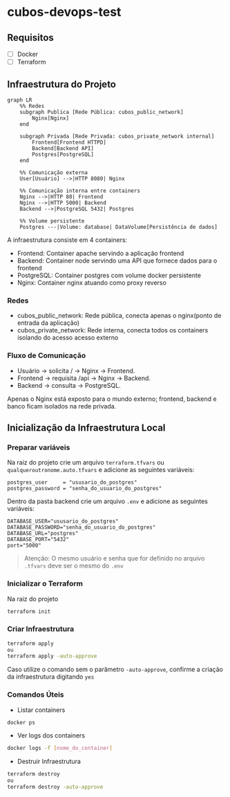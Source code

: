 # cubos-devops-test

## Requisitos

- [ ] Docker
- [ ] Terraform

## Infraestrutura do Projeto
```mermaid
graph LR
    %% Redes
    subgraph Publica [Rede Pública: cubos_public_network]
        Nginx[Nginx]
    end

    subgraph Privada [Rede Privada: cubos_private_network internal]
        Frontend[Frontend HTTPD]
        Backend[Backend API]
        Postgres[PostgreSQL]
    end

    %% Comunicação externa
    User[Usuário] -->|HTTP 8080| Nginx

    %% Comunicação interna entre containers
    Nginx -->|HTTP 80| Frontend
    Nginx -->|HTTP 5000| Backend
    Backend -->|PostgreSQL 5432| Postgres

    %% Volume persistente
    Postgres ---|Volume: database| DataVolume[Persistência de dados]
```
A infraestrutura consiste em 4 containers:
- Frontend: Container apache servindo a aplicação frontend
- Backend: Container node servindo uma API que fornece dados para o frontend
- PostgreSQL: Container postgres com volume docker persistente
- Nginx: Container nginx atuando como proxy reverso
### Redes
- cubos_public_network: Rede pública, conecta apenas o nginx(ponto de entrada da aplicação)
- cubos_private_network: Rede interna, conecta todos os containers isolando do acesso acesso externo

### Fluxo de Comunicação
- Usuário → solicita / → Nginx → Frontend.
- Frontend → requisita /api → Nginx → Backend.
- Backend → consulta → PostgreSQL.

Apenas o Nginx está exposto para o mundo externo; frontend, backend e banco ficam isolados na rede privada.

## Inicialização da Infraestrutura Local
### Preparar variáveis
Na raiz do projeto crie um arquivo `terraform.tfvars` ou `qualqueroutronome.auto.tfvars` e adicione as seguintes variáveis:
```hcl
postgres_user     = "ususario_do_postgres"
postgres_password = "senha_do_usuario_do_postgres"
```
Dentro da pasta backend crie um arquivo `.env` e adicione as seguintes variáveis:
```env
DATABASE_USER="ususario_do_postgres"
DATABASE_PASSWORD="senha_do_usuario_do_postgres"
DATABASE_URL="postgres"
DATABASE_PORT="5432"
port="5000"
```
> Atenção: O mesmo usuário e senha que for definido no arquivo `.tfvars` deve ser o mesmo do `.env`

### Inicializar o Terraform
Na raiz do projeto
```bash
terraform init
```
### Criar Infraestrutura
```bash
terraform apply
ou
terraform apply -auto-approve
```
Caso utilize o comando sem o parâmetro `-auto-approve`, confirme a criação da infraestrutura digitando `yes`

### Comandos Úteis
- Listar containers
```bash
docker ps
```
- Ver logs dos containers
```bash
docker logs -f [nome_do_container]
```
- Destruir Infraestrutura
```bash
terraform destroy
ou
terraform destroy -auto-approve
```
